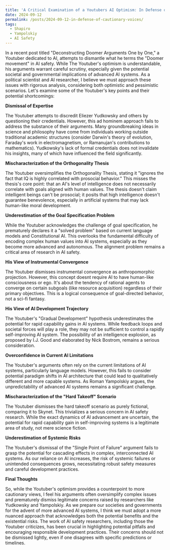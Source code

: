 ```yaml
---
title: 'A Critical Examination of a Youtubers AI Optimism: In Defense of Cautionary Voices'
date: 2024-09-12
permalink: /posts/2024-09-12-in-defense-of-cautionary-voices/
tags:
  - Shapiro
  - Yampolskiy
  - AI Safety
---
```


In a recent post titled "Deconstructing Doomer Arguments One by One," a Youtuber dedicated to AI, attempts to dismantle what he terms the "Doomer movement" in AI safety. While The Youtuber's optimism is understandable, his arguments warrant careful scrutiny, especially given the potential societal and governmental implications of advanced AI systems.
As a political scientist and AI researcher, I believe we must approach these issues with rigorous analysis, considering both optimistic and pessimistic scenarios. Let's examine some of the Youtuber's key points and their potential shortcomings:

**Dismissal of Expertise**

The Youtuber attempts to discredit Eliezer Yudkowsky and others by questioning their credentials. However, this ad hominem approach fails to address the substance of their arguments. Many groundbreaking ideas in science and philosophy have come from individuals working outside traditional academic structures (consider Darwin's theory of evolution, Faraday's work in electromagnetism, or Ramanujan's contributions to mathematics). Yudkowsky's lack of formal credentials does not invalidate his insights, many of which have influenced the field significantly.

**Mischaracterization of the Orthogonality Thesis**

The Youtuber oversimplifies the Orthogonality Thesis, stating it "ignores the fact that IQ is highly correlated with prosocial behavior." This misses the thesis's core point: that an AI's level of intelligence does not necessarily correlate with goals aligned with human values. The thesis doesn't claim intelligent beings can't be prosocial; it posits that high intelligence doesn't guarantee benevolence, especially in artificial systems that may lack human-like moral development.

**Underestimation of the Goal Specification Problem**

While the Youtuber acknowledges the challenge of goal specification, he prematurely declares it a "solved problem" based on current language models and Constitutional AI. This overlooks the fundamental difficulty of encoding complex human values into AI systems, especially as they become more advanced and autonomous. The alignment problem remains a critical area of research in AI safety.

**His View of Instrumental Convergence**

The Youtuber dismisses instrumental convergence as anthropomorphic projection. However, this concept doesnt require AI to have human-like consciousness or ego. It's about the tendency of rational agents to converge on certain subgoals (like resource acquisition) regardless of their primary objectives. This is a logical consequence of goal-directed behavior, not a sci-fi fantasy.

**His View of AI Development Trajectory**

The Youtuber's "Gradual Development" hypothesis underestimates the potential for rapid capability gains in AI systems. While feedback loops and societal forces will play a role, they may not be sufficient to control a rapidly self-improving AI system. The possibility of an intelligence explosion, as proposed by I.J. Good and elaborated by Nick Bostrom, remains a serious consideration.

**Overconfidence in Current AI Limitations**

The Youtuber's arguments often rely on the current limitations of AI systems, particularly language models. However, this fails to consider potential paradigm shifts in AI architecture that could lead to qualitatively different and more capable systems. As Roman Yampolskiy argues, the unpredictability of advanced AI systems remains a significant challenge.

**Mischaracterization of the "Hard Takeoff" Scenario**

The Youtuber dismisses the hard takeoff scenario as purely fictional, comparing it to Skynet. This trivializes a serious concern in AI safety research. While the exact dynamics of AI advancement are uncertain, the potential for rapid capability gain in self-improving systems is a legitimate area of study, not mere science fiction.

**Underestimation of Systemic Risks**

The Youtuber's dismissal of the "Single Point of Failure" argument fails to grasp the potential for cascading effects in complex, interconnected AI systems. As our reliance on AI increases, the risk of systemic failures or unintended consequences grows, necessitating robust safety measures and careful development practices.

**Final Thoughts**

So, while the Youtuber's optimism provides a counterpoint to more cautionary views, I feel his arguments often oversimplify complex issues and prematurely dismiss legitimate concerns raised by researchers like Yudkowsky and Yampolskiy. As we prepare our societies and governments for the advent of more advanced AI systems, I think we must adopt a more nuanced approach that acknowledges both the potential benefits and the existential risks.
The work of AI safety researchers, including those the Youtuber criticizes, has been crucial in highlighting potential pitfalls and encouraging responsible development practices. Their concerns should not be dismissed lightly, even if one disagrees with specific predictions or timelines.

